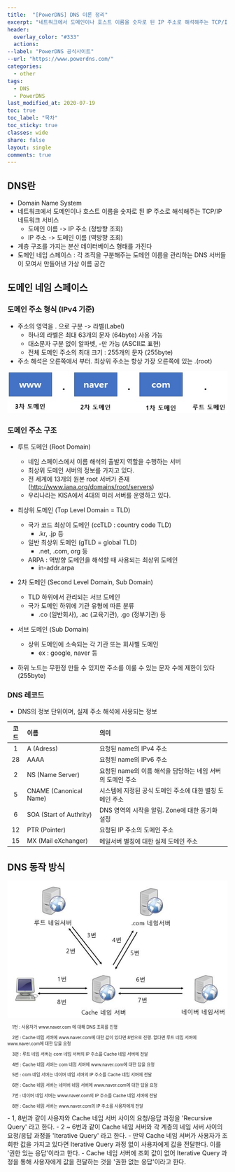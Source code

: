 ```yaml
---
title:  "[PowerDNS] DNS 이론 정리"
excerpt: "네트워크에서 도메인이나 호스트 이름을 숫자로 된 IP 주소로 해석해주는 TCP/IP 네트워크 서비스"
header:
  overlay_color: "#333"
  actions:
--label: "PowerDNS 공식사이트"
--url: "https://www.powerdns.com/"
categories:
  - other
tags:
  - DNS
  - PowerDNS
last_modified_at: 2020-07-19
toc: true
toc_label: "목차"
toc_sticky: true
classes: wide
share: false
layout: single
comments: true
---
```

## DNS란

- Domain Name System
- 네트워크에서 도메인이나 호스트 이름을 숫자로 된 IP 주소로 해석해주는 TCP/IP 네트워크 서비스
    - 도메인 이름 -> IP 주소 (정방향 조회)
    - IP 주소 -> 도메인 이름 (역방향 조회)
- 계층 구조를 가지는 분산 데이터베이스 형태를 가진다
- 도메인 네임 스페이스 : 각 조직을 구분해주는 도메인 이름을 관리하는 DNS 서버들이 모여서 만들어낸 가상 이름 공간 


## 도메인 네임 스페이스

### 도메인 주소 형식 (IPv4 기준)

- 주소의 영역을 . 으로 구분 -> 라벨(Label)
    - 하나의 라벨은 최대 63개의 문자 (64byte) 사용 가능
    - 대소문자 구분 없이 알파벳, -만 가능 (ASCII로 표현)
    - 전체 도메인 주소의 최대 크기 : 255개의 문자 (255byte)
- 주소 해석은 오른쪽에서 부터. 최상위 주소는 항상 가장 오른쪽에 있는 .(root)

<center><img src="https://github.com/susoterran/susoterran.github.io/blob/master/assets/img/dns/domain-address.jpg?raw=true"></center>

### 도메인 주소 구조

- 루트 도메인 (Root Domain)
    - 네임 스페이스에서 이름 해석의 출발지 역할을 수행하는 서버
    - 최상위 도메인 서버의 정보를 가지고 있다.
    - 전 세계에 13개의 원본 root 서버가 존재 (http://www.iana.org/domains/root/servers)
    - 우리나라는 KISA에서 4대의 미러 서버를 운영하고 있다.

- 최상위 도메인 (Top Level Domain = TLD)
    - 국가 코드 최상이 도메인 (ccTLD : country code TLD)
        - .kr, .jp 등
    - 일반 최상위 도메인 (gTLD = global TLD)
        - .net, .com, org 등
    - ARPA : 역방향 도메인을 해석할 때 사용되는 최상위 도메인
        - in-addr.arpa
- 2차 도메인 (Second Level Domain, Sub Domain)
    - TLD 하위에서 관리되는 서브 도메인
    - 국가 도메인 하위에 기관 유형에 따른 분류
        - .co (일반회사), .ac (교육기관), .go (정부기관) 등
- 서브 도메인 (Sub Domain)
    - 상위 도메인에 소속되는 각 기관 또는 회사별 도메인
        - ex : google, naver 등
- 하위 노드는 무한정 만들 수 있지만 주소를 이룰 수 있는 문자 수에 제한이 있다 (255byte)

### DNS 레코드

- DNS의 정보 단위이며, 실제 주소 해석에 사용되는 정보

| 코드 | 이름 | 의미 |
|:---:|:---|:---|
|1|A (Adress) | 요청된 name의 IPv4 주소|
|28|AAAA | 요청된 name의 IPv6 주소|
|2|NS (Name Server) | 요청된 name의 이름 해석을 담당하는 네임 서버의 도메인 주소|
|5|CNAME (Canonical Name) | 시스템에 지정된 공식 도메인 주소에 대한 별칭 도메인 주소|
|6|SOA (Start of Authrity) | DNS 영역의 시작을 알림. Zone에 대한 동기화 설정|
|12|PTR (Pointer) | 요청된 IP 주소의 도메인 주소|
|15|MX (Mail eXchanger) | 메일서버 별칭에 대한 실제 도메인 주소|


## DNS 동작 방식

<center><img src="https://github.com/susoterran/susoterran.github.io/blob/master/assets/img/dns/domain-query.jpg?raw=true"></center>


<p style="font-size: 0.7em">
&nbsp;&nbsp;&nbsp;&nbsp;1번 : 사용자가 www.naver.com 에 대해 DNS 조회를 진행
</p><p style="font-size: 0.7em">
&nbsp;&nbsp;&nbsp;&nbsp;2번 : Cache 네임 서버에 www.naver.com에 대한 값이 있다면 8번으로 진행. 없다면 루트 네임 서버에 www.naver.com에 대한 답을 요청
</p><p style="font-size: 0.7em">
&nbsp;&nbsp;&nbsp;&nbsp;3번 : 루트 네임 서버는 com 네임 서버의 IP 주소를 Cache 네임 서버에 전달
</p><p style="font-size: 0.7em">
&nbsp;&nbsp;&nbsp;&nbsp;4번 : Cache 네임 서버는 com 네임 서버에 www.naver.com에 대한 답을 요청
</p><p style="font-size: 0.7em">
&nbsp;&nbsp;&nbsp;&nbsp;5번 : com 네임 서버는 네이버 네임 서버의 IP 주소를 Cache 네임 서버에 전달
</p><p style="font-size: 0.7em">
&nbsp;&nbsp;&nbsp;&nbsp;6번 : Cache 네임 서버는 네이버 네임 서버에 www.naver.com에 대한 답을 요청
</p><p style="font-size: 0.7em">
&nbsp;&nbsp;&nbsp;&nbsp;7번 : 네이버 네임 서버는 www.naver.com의 IP 주소를 Cache 네임 서버에 전달
</p><p style="font-size: 0.7em">
&nbsp;&nbsp;&nbsp;&nbsp;8번 : Cache 네임 서버는 www.naver.com의 IP 주소를 사용자에게 전달
</p>
- 1, 8번과 같이 사용자와 Cache 네임 서버 사이의 요청/응답 과정을 'Recursive Query' 라고 한다.
- 2 ~ 6번과 같이 Cache 네임 서버와 각 계층의 네임 서버 사이의 요청/응답 과정을 'Iterative Query' 라고 한다.
- 만약 Cache 네임 서버가 사용자가 조회한 값을 가지고 있다면 Iterative Query 과정 없이 사용자에게 값을 전달한다. 이를 '권한 있는 응답'이라고 한다.
- Cache 네임 서버에 조회 값이 없어 Iterative Query 과정을 통해 사용자에게 값을 전달하는 것을 '권한 없는 응답'이라고 한다.